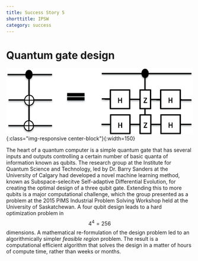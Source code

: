```yaml
---
title: Success Story 5
shorttitle: IPSW
category: success
---
```


# Quantum gate design

![Qgate](/img/portfolio/QuantumGate.png){:class="img-responsive center-block"}{:width=150}

The heart of a quantum computer is a simple quantum gate that has several inputs and outputs controlling a certain number of basic quanta of information known as qubits. The research group at the Institute for Quantum Science and Technology, led by Dr. Barry Sanders at the University of Calgary had developed a novel machine learning method, known as Subspace-selecitve Self-adaptive Differential Evolution, for creating the optimal design of a three qubit gate. Extending this to more qubits is a major computational challenge, which the group presented as a problem at the 2015 PIMS Industrial Problem Solving Workshop held at the University of Saskatchewan.  A four qubit design leads to a hard optimization problem in $$4^4 = 256$$  dimensions. A mathematical re-formulation of the design problem led to an algorithmically simpler *feasible region* problem. The result is a computational efficient algorithm that solves the design in a matter of hours of compute time, rather than weeks or months. 
